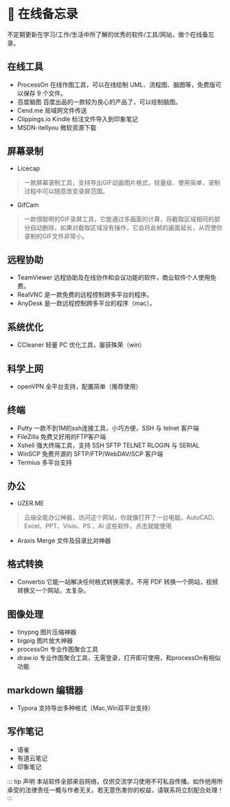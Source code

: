 # :strawberry: 在线备忘录
不定期更新在学习/工作/生活中所了解的优秀的软件/工具/网站，做个在线备忘录。

## 在线工具

- ProcessOn 在线作图工具，可以在线绘制 UML、流程图、脑图等，免费版可以保存 9 个文件。
- 百度脑图 百度出品的一款较为良心的产品了，可以绘制脑图。
- Cend.me 局域网文件传送
- Clippings.io Kindle 标注文件导入到印象笔记
- MSDN-itellyou 微软资源下载

## 屏幕录制


- Licecap
>一款屏幕录制工具，支持导出GIF动画图片格式，轻量级、使用简单，录制过程中可以随意改变录屏范围。

- GifCam
>一款很聪明的GIF录屏工具，它能通过多画面的计算，将截取区域相同的部分自动删除，如果对截取区域没有操作，它会将此帧的画面延长，从而使你录制的GIF文件非常小。

## 远程协助

- TeamViewer 远程协助及在线协作和会议功能的软件，商业软件个人使用免费。
- RealVNC 是一款免费的远程控制跨多平台的程序。
- AnyDesk 是一款远程控制跨多平台的程序（mac）。

## 系统优化

- CCleaner 轻量 PC 优化工具，屡获殊荣（win）

## 科学上网

- openVPN 全平台支持，配置简单（推荐使用）

## 终端

- Putty 一款不到1M的ssh连接工具，小巧方便，SSH 与 telnet 客户端
- FileZilla 免费又好用的FTP客户端
- Xshell 强大终端工具，支持 SSH SFTP TELNET RLOGIN 与 SERIAL
- WinSCP 免费开源的 SFTP/FTP/WebDAV/SCP 客户端
- Termius 多平台支持

## 办公

- UZER.ME
>云端全能办公神器，访问这个网站，你就像打开了一台电脑，AutoCAD、Excel、PPT、Visio、PS 、Ai 这些软件，点击就能使用

- Araxis Merge 文件及目录比对神器

## 格式转换

- Convertio 它能一站解决任何格式转换需求，不用 PDF 转换一个网站，视频转换又一个网站，太复杂。

## 图像处理

- tinypng 图片压缩神器
- bigpig 图片放大神器
- processOn 专业作图聚合工具
- draw.io 专业作图聚合工具，无需登录，打开即可使用，和processOn有相似功能

## markdown 编辑器
- Typora 支持导出多种格式（Mac,Win双平台支持）

## 写作笔记
- 语雀
- 有道云笔记
- 印象笔记


::: tip 声明 
本站软件全部来自网络，仅供交流学习使用不可私自传播。如作他用所承受的法律责任一概与作者无关。若无意伤害你的权益，请联系将立刻配合处理！
:::
